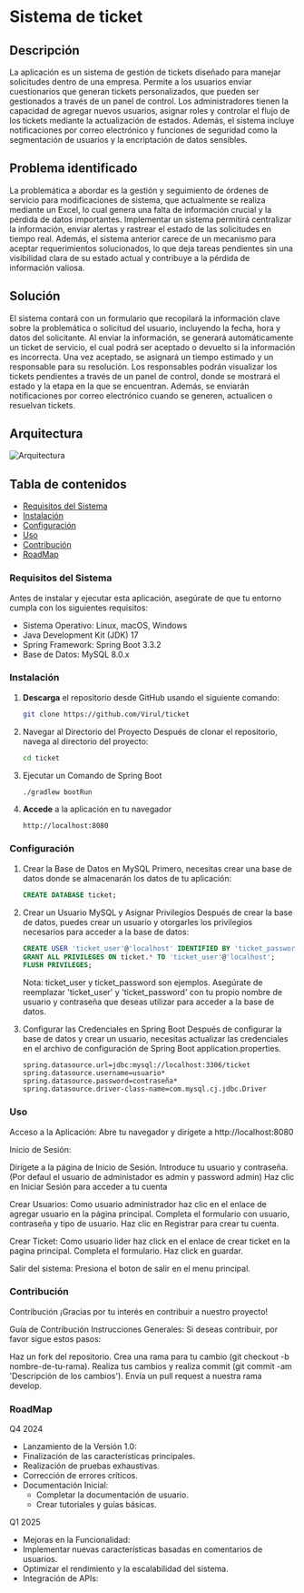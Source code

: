 # Sistema de ticket

## Descripción
La aplicación es un sistema de gestión de tickets diseñado para manejar solicitudes dentro de una empresa. Permite a los usuarios enviar cuestionarios que generan tickets personalizados, que pueden ser gestionados a través de un panel de control. Los administradores tienen la capacidad de agregar nuevos usuarios, asignar roles y controlar el flujo de los tickets mediante la actualización de estados. Además, el sistema incluye notificaciones por correo electrónico y funciones de seguridad como la segmentación de usuarios y la encriptación de datos sensibles.

## Problema identificado
La problemática a abordar es la gestión y seguimiento de órdenes de servicio para modificaciones de sistema, que actualmente se realiza mediante un Excel, lo cual genera una falta de información crucial y la pérdida de datos importantes. Implementar un sistema permitirá centralizar la información, enviar alertas y rastrear el estado de las solicitudes en tiempo real. Además, el sistema anterior carece de un mecanismo para aceptar requerimientos solucionados, lo que deja tareas pendientes sin una visibilidad clara de su estado actual y contribuye a la pérdida de información valiosa.

## Solución
El sistema contará con un formulario que recopilará la información clave sobre la problemática o solicitud del usuario, incluyendo la fecha, hora y datos del solicitante. Al enviar la información, se generará automáticamente un ticket de servicio, el cual podrá ser aceptado o devuelto si la información es incorrecta. Una vez aceptado, se asignará un tiempo estimado y un responsable para su resolución. Los responsables podrán visualizar los tickets pendientes a través de un panel de control, donde se mostrará el estado y la etapa en la que se encuentran. Además, se enviarán notificaciones por correo electrónico cuando se generen, actualicen o resuelvan tickets.

## Arquitectura
![Arquitectura](https://github.com/user-attachments/assets/18189250-6ee0-427c-8601-01ac5519b65c)

## Tabla de contenidos
- [Requisitos del Sistema](https://github.com/Virul/ticket/blob/main/README.md#requisitos-del-sistema)
- [Instalación](https://github.com/Virul/ticket?tab=readme-ov-file#instalaci%C3%B3n)
- [Configuración](https://github.com/Virul/ticket?tab=readme-ov-file#configuraci%C3%B3n)
- [Uso](https://github.com/Virul/ticket/blob/main/README.md#uso)
- [Contribución](https://github.com/Virul/ticket/blob/main/README.md#contribuci%C3%B3n)
- [RoadMap](https://github.com/Virul/ticket/blob/main/README.md#roadmap)

### Requisitos del Sistema
Antes de instalar y ejecutar esta aplicación, asegúrate de que tu entorno cumpla con los siguientes requisitos:

- Sistema Operativo: Linux, macOS, Windows
- Java Development Kit (JDK) 17
- Spring Framework: Spring Boot 3.3.2
- Base de Datos: MySQL 8.0.x


### Instalación
1. **Descarga** el repositorio desde GitHub usando el siguiente comando:
   ```bash
   git clone https://github.com/Virul/ticket
   ```
2. Navegar al Directorio del Proyecto
   Después de clonar el repositorio, navega al directorio del proyecto:
   ```bash
   cd ticket
   ```
3. Ejecutar un Comando de Spring Boot
   ```bash
   ./gradlew bootRun
   ```
4. **Accede** a la aplicación en tu navegador
   ```
   http://localhost:8080
   ```

### Configuración

1. Crear la Base de Datos en MySQL
Primero, necesitas crear una base de datos donde se almacenarán los datos de tu aplicación:
   ```sql
   CREATE DATABASE ticket;
   ```
2. Crear un Usuario MySQL y Asignar Privilegios
Después de crear la base de datos, puedes crear un usuario y otorgarles los privilegios necesarios para acceder a la base de datos:
   ``` sql
   CREATE USER 'ticket_user'@'localhost' IDENTIFIED BY 'ticket_password';
   GRANT ALL PRIVILEGES ON ticket.* TO 'ticket_user'@'localhost';
   FLUSH PRIVILEGES;
   ```
   Nota: ticket_user y ticket_password son ejemplos. Asegúrate de reemplazar 'ticket_user' y 'ticket_password' con tu propio nombre de usuario y contraseña que deseas utilizar para acceder a la base de datos.

3. Configurar las Credenciales en Spring Boot
Después de configurar la base de datos y crear un usuario, necesitas actualizar las credenciales en el archivo de configuración de Spring Boot application.properties.
   ```
   spring.datasource.url=jdbc:mysql://localhost:3306/ticket
   spring.datasource.username=usuario*
   spring.datasource.password=contraseña*
   spring.datasource.driver-class-name=com.mysql.cj.jdbc.Driver
   ```

### Uso
Acceso a la Aplicación:
Abre tu navegador y dirígete a http://localhost:8080

Inicio de Sesión:

Dirígete a la página de Inicio de Sesión.
Introduce tu usuario y contraseña. (Por defaul el usuario de administador es admin y password admin)
Haz clic en Iniciar Sesión para acceder a tu cuenta

Crear Usuarios:
Como usuario administrador haz clic en el enlace de agregar usuario en la página principal.
Completa el formulario con usuario, contraseña y tipo de usuario.
Haz clic en Registrar para crear tu cuenta.

Crear Ticket:
Como usuario lider haz click en el enlace de crear ticket en la pagina principal.
Completa el formulario.
Haz click en guardar.


Salir del sistema:
Presiona el boton de salir en el menu principal.

### Contribución
Contribución
¡Gracias por tu interés en contribuir a nuestro proyecto!

Guía de Contribución
Instrucciones Generales: Si deseas contribuir, por favor sigue estos pasos:

Haz un fork del repositorio.
Crea una rama para tu cambio (git checkout -b nombre-de-tu-rama).
Realiza tus cambios y realiza commit (git commit -am 'Descripción de los cambios').
Envía un pull request a nuestra rama develop.


### RoadMap
Q4 2024
- Lanzamiento de la Versión 1.0:
- Finalización de las características principales.
- Realización de pruebas exhaustivas.
- Corrección de errores críticos.
- Documentación Inicial:
   - Completar la documentación de usuario.
   - Crear tutoriales y guías básicas.

Q1 2025
- Mejoras en la Funcionalidad:
- Implementar nuevas características basadas en comentarios de usuarios.
- Optimizar el rendimiento y la escalabilidad del sistema.
- Integración de APIs:


   


